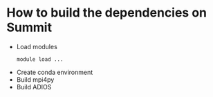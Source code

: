 # How to build the dependencies on Summit


* Load modules
  ```
  module load ...
* Create conda environment
* Build mpi4py
* Build ADIOS